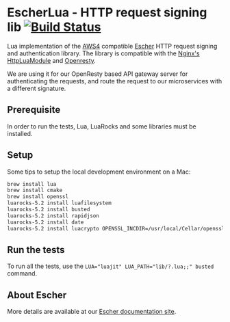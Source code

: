 EscherLua - HTTP request signing lib [![Build Status](https://travis-ci.org/emartech/escher-lua.svg?branch=master)](https://travis-ci.org/emartech/escher-lua)
====================================

Lua implementation of the [AWS4](http://docs.aws.amazon.com/general/latest/gr/sigv4_signing.html) compatible [Escher](https://github.com/emartech/escher) HTTP request signing and authentication library. The library is compatible with the [Nginx's HttpLuaModule](http://wiki.nginx.org/HttpLuaModule) and [Openresty](http://openresty.org/).

We are using it for our OpenResty based API gateway server for authenticating the requests, and route the request to our microservices with a different signature.

Prerequisite
------------

In order to run the tests, Lua, LuaRocks and some libraries must be installed.

Setup
-----

Some tips to setup the local development environment on a Mac:

```bash
brew install lua
brew install cmake
brew install openssl
luarocks-5.2 install luafilesystem
luarocks-5.2 install busted
luarocks-5.2 install rapidjson
luarocks-5.2 install date
luarocks-5.2 install luacrypto OPENSSL_INCDIR=/usr/local/Cellar/openssl/1.0.2c/include
```



Run the tests
-------------

To run all the tests, use the `LUA="luajit" LUA_PATH="lib/?.lua;;" busted` command.

About Escher
------------

More details are available at our [Escher documentation site](http://escherauth.io/).
